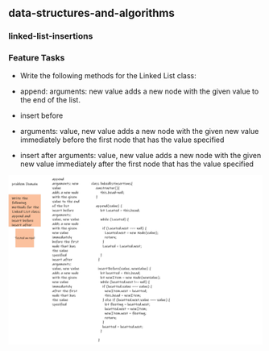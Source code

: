 ## data-structures-and-algorithms

### linked-list-insertions

### Feature Tasks

- Write the following methods for the Linked List class:

- append: arguments: new value adds a new node with the given value to the end of the list.
- insert before
- arguments: value, new value
adds a new node with the given new value immediately before the first node that has the value specified

- insert after
arguments: value, new value
adds a new node with the given new value immediately after the first node that has the value specified


![img](code6.png)